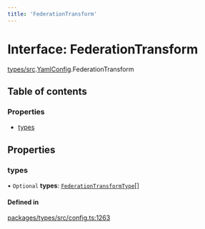 ```yaml
---
title: 'FederationTransform'
---
```


# Interface: FederationTransform

[types/src](../modules/types_src).[YamlConfig](../modules/types_src.YamlConfig).FederationTransform

## Table of contents

### Properties

- [types](types_src.YamlConfig.FederationTransform#types)

## Properties

### types

• `Optional` **types**: [`FederationTransformType`](types_src.YamlConfig.FederationTransformType)[]

#### Defined in

[packages/types/src/config.ts:1263](https://github.com/Urigo/graphql-mesh/blob/master/packages/types/src/config.ts#L1263)
